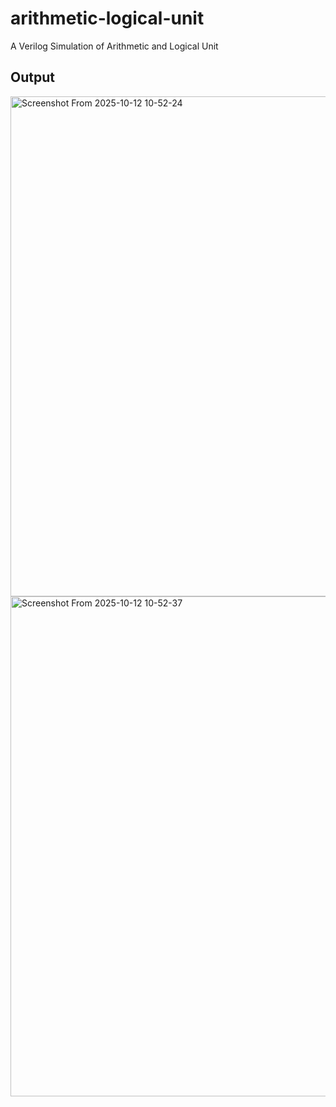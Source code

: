 # arithmetic-logical-unit
A Verilog Simulation of Arithmetic and Logical Unit


## Output

<img width="600" height="800" alt="Screenshot From 2025-10-12 10-52-24" src="https://github.com/user-attachments/assets/72b5d7fc-bc62-42c9-8265-5d2e4fd15653" />

<img width="600" height="800" alt="Screenshot From 2025-10-12 10-52-37" src="https://github.com/user-attachments/assets/0938dad7-3bc3-47fe-88d1-dd58542688a7" />
